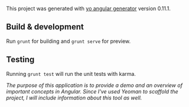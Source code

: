 <!-- # mytodo -->
This project was generated with [yo angular generator](https://github.com/yeoman/generator-angular)
version 0.11.1.

## Build & development

Run `grunt` for building and `grunt serve` for preview.

## Testing

Running `grunt test` will run the unit tests with karma.

*The purpose of this application is to provide a demo and an overview of important concepts in Angular. Since I've used Yeoman to scaffold the project, I will include information about this tool as well.*
